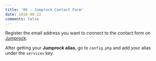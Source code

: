 ```yaml
---
title: '06 - Jumprock Contact Form'
date: 2018-08-22
comments: false
---
```

Register the email address you want to connect to the contact form on [Jumprock](https://jumprock.co).

After getting your **Jumprock alias**, go to `config.php` and add your alias under the `services` key.

